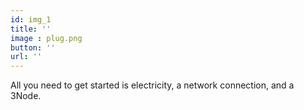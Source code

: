 ```yaml
---
id: img_1
title: ''
image : plug.png
button: ''
url: ''
---
```

All you need to get started is electricity, a network connection, and a 3Node.
 <br>   <!-- dont remove this to keep section aligns -->
